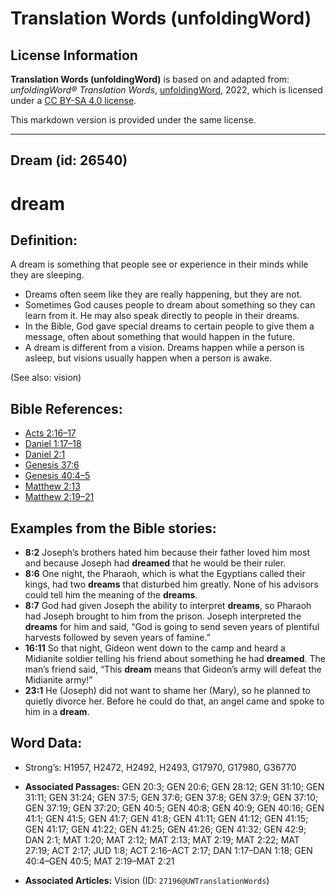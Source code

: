# Translation Words (unfoldingWord)

## License Information

**Translation Words (unfoldingWord)** is based on and adapted from: _unfoldingWord® Translation Words_, [unfoldingWord](https://unfoldingword.org/utw), 2022, which is licensed under a [CC BY-SA 4.0 license](https://creativecommons.org/licenses/by-sa/4.0/legalcode.en).

This markdown version is provided under the same license.



--------------------------------

## Dream (id: 26540)

dream
=====

Definition:
-----------

A dream is something that people see or experience in their minds while they are sleeping.

* Dreams often seem like they are really happening, but they are not.
* Sometimes God causes people to dream about something so they can learn from it. He may also speak directly to people in their dreams.
* In the Bible, God gave special dreams to certain people to give them a message, often about something that would happen in the future.
* A dream is different from a vision. Dreams happen while a person is asleep, but visions usually happen when a person is awake.

(See also: vision)

Bible References:
-----------------

* [Acts 2:16–17](https://ref.ly/Acts2:16-Acts2:17)
* [Daniel 1:17–18](https://ref.ly/Dan1:17-Dan1:18)
* [Daniel 2:1](https://ref.ly/Dan2:1)
* [Genesis 37:6](https://ref.ly/Gen37:6)
* [Genesis 40:4–5](https://ref.ly/Gen40:4-Gen40:5)
* [Matthew 2:13](https://ref.ly/Matt2:13)
* [Matthew 2:19–21](https://ref.ly/Matt2:19-Matt2:21)

Examples from the Bible stories:
--------------------------------

* **8:2** Joseph’s brothers hated him because their father loved him most and because Joseph had **dreamed** that he would be their ruler.
* **8:6** One night, the Pharaoh, which is what the Egyptians called their kings, had two **dreams** that disturbed him greatly. None of his advisors could tell him the meaning of the **dreams**.
* **8:7** God had given Joseph the ability to interpret **dreams**, so Pharaoh had Joseph brought to him from the prison. Joseph interpreted the **dreams** for him and said, “God is going to send seven years of plentiful harvests followed by seven years of famine.”
* **16:11** So that night, Gideon went down to the camp and heard a Midianite soldier telling his friend about something he had **dreamed**. The man’s friend said, “This **dream** means that Gideon’s army will defeat the Midianite army!”
* **23:1** He (Joseph) did not want to shame her (Mary), so he planned to quietly divorce her. Before he could do that, an angel came and spoke to him in a **dream**.

Word Data:
----------

* Strong’s: H1957, H2472, H2492, H2493, G17970, G17980, G36770

* **Associated Passages:** GEN 20:3; GEN 20:6; GEN 28:12; GEN 31:10; GEN 31:11; GEN 31:24; GEN 37:5; GEN 37:6; GEN 37:8; GEN 37:9; GEN 37:10; GEN 37:19; GEN 37:20; GEN 40:5; GEN 40:8; GEN 40:9; GEN 40:16; GEN 41:1; GEN 41:5; GEN 41:7; GEN 41:8; GEN 41:11; GEN 41:12; GEN 41:15; GEN 41:17; GEN 41:22; GEN 41:25; GEN 41:26; GEN 41:32; GEN 42:9; DAN 2:1; MAT 1:20; MAT 2:12; MAT 2:13; MAT 2:19; MAT 2:22; MAT 27:19; ACT 2:17; JUD 1:8; ACT 2:16–ACT 2:17; DAN 1:17–DAN 1:18; GEN 40:4–GEN 40:5; MAT 2:19–MAT 2:21
* **Associated Articles:** Vision (ID: `27196@UWTranslationWords`)

